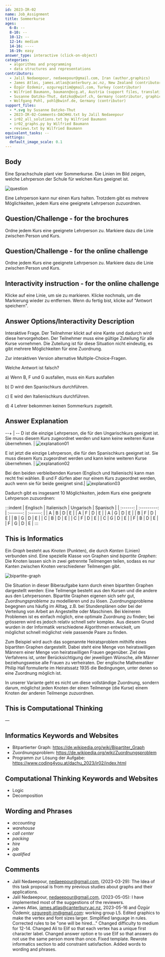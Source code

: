 ```yaml
---
id: 2023-IR-02
name: Job_Assignment
title: Sommerkurse
ages:
  6-8: --
  8-10: --
  10-12: --
  12-14: medium
  14-16: ----
  16-19: easy
answer_type: interactive (click-on-object)
categories:
  - algorithms and programming
  - data structures and representations
contributors:
  - Jalil Nedaeepour, nedaeepour@gmail.com, Iran (author,graphics)
  - James Atlas, james.atlas@canterbury.ac.nz, New Zealand (contributor)
  - Özgür Özdemir, ozguregitim@gmail.com, Turkey (contributor)
  - Wilfried Baumann, baumann@ocg.at, Austria (support files, translation from English into German)
  - Susanne Datzko-Thut, datzko@bwinf.ch, Germany (contributor, graphics)
  - Wolfgang Pohl, pohl@bwinf.de, Germany (contributor)
support_files:
  - *.svg by Susanne Datzko-Thut
  - 2023-IR-02-Comments-DACHHU.txt by Jalil Nedaeepour
  - ir02_all_solutions.txt by Wilfried Baumann
  - ir02_graphs.py by Wilfried Baumann
  - reviews.txt by Wilfried Baumann
equivalent_tasks: --
settings:
  default_image_scale: 0.1
---
```


## Body

Eine Sprachschule plant vier Sommerkurse.
Die Linien im Bild zeigen, welche Lehrperson der Schule für welchen Kurs geeignet ist.

![question](graphics/2023-IR-02-taskbody.svg "Sprachkurse und Lehrpersonen (450px)")

Eine Lehrperson kann nur einen Kurs halten.
Trotzdem gibt es mehrere Möglichkeiten, jedem Kurs eine geeignete Lehrperson zuzuordnen.

## Question/Challenge - for the brochures

Ordne jedem Kurs eine geeignete Lehrperson zu.
Markiere dazu die Linie zwischen Person und Kurs.

## Question/Challenge - for the online challenge

Ordne jedem Kurs eine geeignete Lehrperson zu.
Markiere dazu die Linie zwischen Person und Kurs.

## Interactivity instruction - for the online challenge

Klicke auf eine Linie, um sie zu markieren. Klicke nochmals, um die Markierung wieder zu entfernen. Wenn du fertig bist, klicke auf "Antwort speichern".

## Answer Options/Interactivity Description

Interaktive Frage. Der Teilnehmer klickt auf eine Kante und dadurch wird diese hervorgehoben. Der Teilnehmer muss eine gültige Zuteilung für alle Kurse vornehmen. Die Zuteilung ist für diese Situation nicht eindeutig, es gibt mehrere Möglichkeiten für eine Zuordnung.

Zur interaktiven Version alternative Multiple-Choice-Fragen.

Welche Antwort ist falsch?

a) Wenn B, F und G ausfallen, muss ein Kurs ausfallen

b) D wird den Spanischkurs durchführen.

c) E wird den Italienischkurs durchführen.

d) 4 Lehrer bekommen keinen Sommerkurs zugeteilt.

## Answer Explanation
--+ | --
D ist die einzige Lehrperson, die für den Ungarischkurs geeignet ist.  Sie muss diesem Kurs zugeordnet werden und kann keine weiteren Kurse übernehmen. | ![explanation01](graphics/-deu/2023-IR-02-explanation01-compatible-deu.svg)

E ist jetzt die einzige Lehrperson, die für den Spanischkurs geeignet ist.  Sie muss diesem Kurs zugeordnet werden und kann keine weiteren Kurse übernehmen. | ![explanation02](graphics/-deu/2023-IR-02-explanation02-compatible-deu.svg)

Bei den beiden verbleibenden Kursen (Englisch und Italienisch) kann man recht frei wählen. B und F dürfen aber nur einem Kurs zugeordnet werden, auch wenn sie für beide geeignet sind.| ![explanation03](graphics/-deu/2023-IR-02-explanation03-compatible-deu.svg)

Dadurch gibt es insgesamt 10 Möglichkeiten, jedem Kurs eine geeignete Lehrperson zuzuordnen:

:::indent
| Englisch | Italienisch | Ungarisch | Spanisch |
| :------: | :---------: | :-------: | :------: |
|    A     |      B      |     D     |    E     |
|    A     |      F      |     D     |    E     |
|    A     |      G      |     D     |    E     |
|    B     |      F      |     D     |    E     |
|    B     |      G      |     D     |    E     |
|    C     |      B      |     D     |    E     |
|    C     |      F      |     D     |    E     |
|    C     |      G      |     D     |    E     |
|    F     |      B      |     D     |    E     |
|    F     |      G      |     D     |    E     |
:::

## This is Informatics

Ein _Graph_ besteht aus _Knoten_ (Punkten), die durch _Kanten_ (Linien) verbunden sind. Eine spezielle Klasse von Graphen sind _bipartite Graphen_: Die Knoten lassen sich in zwei getrennte Teilmengen teilen, sodass es nur Kanten zwischen Knoten verschiedener Teilmengen gibt.

![bipartite-graph](graphics/2023-IR-02-itsinformatics.svg "Bipartiter Graph")

Die Situation in dieser Biberaufgabe kann durch einen bipartiten Graphen dargestellt werden: Eine Teilmenge besteht aus den Kursen und die andere aus den Lehrpersonen. Bipartite Graphen eigenen sich sehr gut, _Zuordnungsprobleme_ zu modellieren und zu lösen. Zuordnungsprobleme begegnen uns häufig im Alltag, z.B. bei Stundenplänen oder bei der Verteilung von Arbeit an Angestellte oder Maschinen. Bei kleineren Problemen ist es einfach möglich, eine optimale Zuordnung zu finden; bei grösseren wird es jedoch relativ schnell sehr komplex. Aus diesem Grund wurden in der Informatik verschiedene Algorithmen entwickelt, um möglichst schnell möglichst viele passende Paare zu finden.

Zum Beispiel wird auch das sogenannte Heiratsproblem mithilfe eines bipartiten Graphen dargestellt. Dabei steht eine Menge von heiratswilligen Männern einer Menge von heiratswilligen Frauen gegenüber. Ziel des Verfahrens ist, unter Berücksichtigung der jeweiligen Wünsche, alle Männer beziehungsweise alle Frauen zu verheiraten. Der englische Mathematiker Philip Hall formulierte im Heiratssatz 1935 die Bedingungen, unter denen so eine Zuordnung möglich ist. 
 
In unserer Variante geht es nicht um diese vollständige Zuordnung, sondern darum, möglichst jeden Knoten der einen Teilmenge (die Kurse) einem Knoten der anderen Teilmenge zuzuordnen.

## This is Computational Thinking

—

## Informatics Keywords and Websites

- Bitpartierter Graph: https://de.wikipedia.org/wiki/Bipartiter_Graph
- Zuordnungsproblem: https://de.wikipedia.org/wiki/Zuordnungsproblem
- Programm zur Lösung der Aufgabe: https://www.coding4you.at/dachu_2023/ir02/index.html

## Computational Thinking Keywords and Websites

- Logic
- Decomposition

## Wording and Phrases

- _accounting_
- _warehouse_
- _call center_
- _packing_
- _hire_
- _job_ 
- _qualified_

## Comments

- Jalil Nedaeepour, nedaeepour@gmail.com, (2023-03-29): The Idea of this task proposal is from my previous studies about graphs and their applications.
- Jalil Nedaeepour, nedaeepour@gmail.com, (2023-05-05): I have implemented most of the suggestions of the reviewers.
- James Atlas, james.atlas@canterbury.ac.nz, 2023-05-16 and Özgür Özdemir, ozguregit-im@gmail.com: working group L5. Edited graphics to make the vertex and font sizes larger. Simplified language in rules. Corrected rules to be "one will be hired…" Changed difficulty to medium for 12-14. Changed Ali to Elif so that each vertex has a unique first character label. Changed answer option e to use Elif so that answers do not use the same person more than once. Fixed template. Rewrote informatics section to add constraint satisfaction. Added words to wording and phrases.

